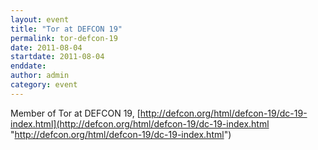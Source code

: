 ```yaml
---
layout: event
title: "Tor at DEFCON 19"
permalink: tor-defcon-19
date: 2011-08-04
startdate: 2011-08-04
enddate: 
author: admin
category: event
---
```


Member of Tor at DEFCON 19, [http://defcon.org/html/defcon-19/dc-19-index.html](http://defcon.org/html/defcon-19/dc-19-index.html "http://defcon.org/html/defcon-19/dc-19-index.html")

